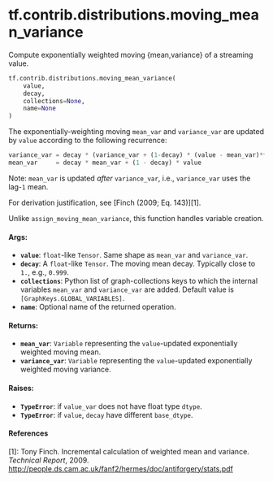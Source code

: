 <div itemscope itemtype="http://developers.google.com/ReferenceObject">
<meta itemprop="name" content="tf.contrib.distributions.moving_mean_variance" />
<meta itemprop="path" content="Stable" />
</div>

# tf.contrib.distributions.moving_mean_variance

Compute exponentially weighted moving {mean,variance} of a streaming value.

``` python
tf.contrib.distributions.moving_mean_variance(
    value,
    decay,
    collections=None,
    name=None
)
```

<!-- Placeholder for "Used in" -->

The exponentially-weighting moving `mean_var` and `variance_var` are updated
by `value` according to the following recurrence:

```python
variance_var = decay * (variance_var + (1-decay) * (value - mean_var)**2)
mean_var     = decay * mean_var + (1 - decay) * value
```

Note: `mean_var` is updated *after* `variance_var`, i.e., `variance_var` uses
the lag-`1` mean.

For derivation justification, see [Finch (2009; Eq. 143)][1].

Unlike `assign_moving_mean_variance`, this function handles
variable creation.

#### Args:


* <b>`value`</b>: `float`-like `Tensor`. Same shape as `mean_var` and `variance_var`.
* <b>`decay`</b>: A `float`-like `Tensor`. The moving mean decay. Typically close to
  `1.`, e.g., `0.999`.
* <b>`collections`</b>: Python list of graph-collections keys to which the internal
  variables `mean_var` and `variance_var` are added.
  Default value is `[GraphKeys.GLOBAL_VARIABLES]`.
* <b>`name`</b>: Optional name of the returned operation.


#### Returns:


* <b>`mean_var`</b>: `Variable` representing the `value`-updated exponentially weighted
  moving mean.
* <b>`variance_var`</b>: `Variable` representing the `value`-updated
  exponentially weighted moving variance.


#### Raises:


* <b>`TypeError`</b>: if `value_var` does not have float type `dtype`.
* <b>`TypeError`</b>: if `value`, `decay` have different `base_dtype`.

#### References

[1]: Tony Finch. Incremental calculation of weighted mean and variance.
     _Technical Report_, 2009.
     http://people.ds.cam.ac.uk/fanf2/hermes/doc/antiforgery/stats.pdf